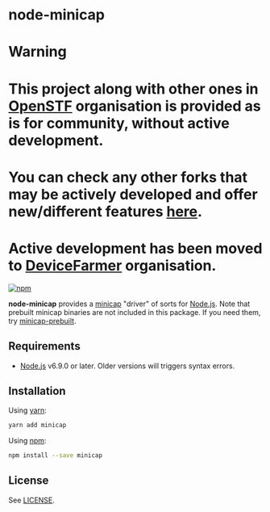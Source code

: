 # node-minicap

# Warning
# This project along with other ones in [OpenSTF](https://github.com/openstf) organisation is provided as is for community, without active development.
# You can check any other forks that may be actively developed and offer new/different features [here](https://github.com/openstf/stf/network).
# Active development has been moved to [DeviceFarmer](https://github.com/DeviceFarmer) organisation.

[![npm](https://img.shields.io/npm/v/minicap.svg)](https://www.npmjs.com/package/minicap)

**node-minicap** provides a [minicap](https://github.com/openstf/minicap) "driver" of sorts for [Node.js](https://nodejs.org/en/). Note that prebuilt minicap binaries are not included in this package. If you need them, try [minicap-prebuilt](https://www.npmjs.com/package/minicap-prebuilt).

## Requirements

* [Node.js](https://nodejs.org) v6.9.0 or later. Older versions will triggers syntax errors.

## Installation

Using [yarn](https://yarnpkg.com/):

```sh
yarn add minicap
```

Using [npm](https://www.npmjs.com/):

```sh
npm install --save minicap
```

## License

See [LICENSE](LICENSE).
